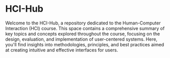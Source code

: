 # HCI-Hub

Welcome to the HCI-Hub, a repository dedicated to the Human-Computer Interaction (HCI) course. This space contains a comprehensive summary of key topics and concepts explored throughout the course, focusing on the design, evaluation, and implementation of user-centered systems. Here, you'll find insights into methodologies, principles, and best practices aimed at creating intuitive and effective interfaces for users.
